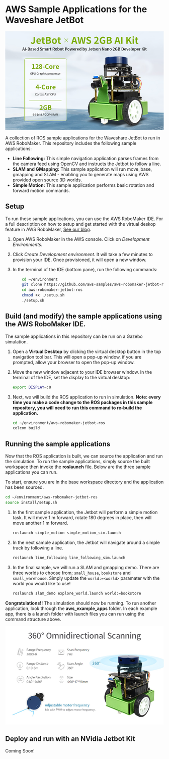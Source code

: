 # AWS Sample Applications for the Waveshare JetBot
![Waveshare JetBot](/images/jetbot-aws.jpg)

A collection of ROS sample applications for the Waveshare JetBot to run in AWS RoboMaker. This repository includes the following sample applications:

- **Line Following:** This simple navigation application parses frames from the camera feed using OpenCV and instructs the Jetbot to follow a line.
- **SLAM and GMapping:** This sample application will run move_base, gmapping and SLAM - enabling you to generate maps using AWS provided open source 3D worlds.
- **Simple Motion:** This sample application performs basic rotation and forward motion commands.

## Setup

To run these sample applications, you can use the AWS RoboMaker IDE. For a full description on how to setup and get started with the virtual deskop feature in AWS RoboMaker, [See our blog](https://aws.amazon.com/blogs/robotics/aws-announces-a-new-developer-desktop-feature-within-the-aws-robomaker-ide/).

1. Open AWS RoboMaker in the AWS console. Click on *Development Environments*.
2. Click *Create Development environment*. It will take a few minutes to provision your IDE. Once provisioned, it will open a new window.
3. In the terminal of the IDE (bottom pane), run the following commands:

    ```bash
        cd ~/environment
        git clone https://github.com/aws-samples/aws-robomaker-jetbot-ros
        cd aws-robomaker-jetbot-ros
        chmod +x ./setup.sh
        ./setup.sh
    ```

## Build (and modify) the sample applications using the AWS RoboMaker IDE.  

The sample applications in this repository can be run on a Gazebo simulation.

1. Open a **Virtual Desktop** by clicking the virtual desktop button in the top navigation tool bar. This will open a pop-up window, if you are prompted, allow your browser to open the pop-up window.
2. Move the new window adjacent to your IDE browser window. In the terminal of the IDE, set the display to the virtual desktop:

    ```bash
    export DISPLAY=:0
    ```

3. Next, we will build the ROS application to run in simulation. **Note: every time you make a code change to the ROS packages in this sample repository, you will need to run this command to re-build the application.**

    ```bash
    cd ~/environment/aws-robomaker-jetbot-ros
    colcon build
    ```

## Running the sample applications

Now that the ROS application is built, we can source the application and run the simulation. To run the sample applications, simply source the built workspace then invoke the **roslaunch** file. Below are the three sample applications you can run.

To start, ensure you are in the base workspace directory and the application has been sourced.

```bash
cd ~/environment/aws-robomaker-jetbot-ros
source install/setup.sh
```

1. In the first sample application, the Jetbot will perform a simple motion task. It will move 1 m forward, rotate 180 degrees in place, then will move another 1 m forward.

    ```bash
    roslaunch simple_motion simple_motion_sim.launch
    ```

2. In the next sample application, the Jetbot will navigate around a simple track by following a line.

    ```bash
    roslaunch line_following line_following_sim.launch
    ```

2. In the final sample, we will run a SLAM and gmapping demo. There are three worlds to choose from; `small_house`, `bookstore` and `small_warehouse`. Simply update the `world:=<world>` paramater with the world you would like to use!

    ```bash
    roslaunch slam_demo explore_world.launch world:=bookstore
    ```

**Congratulations!!** The simulation should now be running. To run another application, look through the **aws_example_apps** folder. In each example app, there is a launch folder with launch files you can run using the command structure above.

![Waveshare JetBot with a Lidar](/images/jetbot-lidar.jpg)

## Deploy and run with an NVidia Jetbot Kit

Coming Soon!
